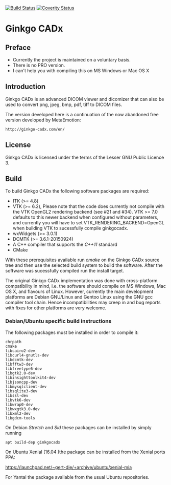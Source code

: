 [![Build Status](https://travis-ci.org/gerddie/ginkgocadx.svg?branch=master)](https://travis-ci.org/gerddie/ginkgocadx)
[![Coverity Status](https://scan.coverity.com/projects/8214/badge.svg)](https://scan.coverity.com/projects/ginkgocadx)

# Ginkgo CADx #

## Preface ##

* Currently the project is maintained on a voluntary basis. 
* There is no PRO version.
* I can't help you with compiling this on MS Windows or Mac OS X 

## Introduction ##

Ginkgo CADx is an advanced DICOM viewer and dicomizer that can
also be used to convert png, jpeg, bmp, pdf, tiff to DICOM files.

The version developed here is a continuation of the now abandoned
free version developed by MetaEmotion:

    http://ginkgo-cadx.com/en/


## License ##

Ginkgo CADx is licensed under the terms of the Lesser GNU Public
Licence 3.

## Build ##

To build Ginkgo CADx the following software packages are required:

* ITK (>= 4.8)
* VTK (>= 6.2), Please note that the code does currently not compile with the
  VTK OpenGL2 rendering backend (see #21 and #34). VTK >= 7.0 defaults to
  this newer backend when configured without parameters, and currently
  you will have to set VTK_RENDERING_BACKEND=OpenGL when building VTK to
  sucessfully compile ginkgocadx. 
* wxWidgets (>= 3.0.1)
* DCMTK (>= 3.6.1-20150924)
* A C++ compiler that supports the *C++11* standard
* CMake

With these prerequisites available run *cmake* on the Ginkgo CADx
source tree and then use the selected build system to build the software.
After the software was sucessfully compiled run the install target.


The original Ginkgo CADx implementation was done with cross-platform
compatibility in mind, i.e. the software should compile on MS Windows,
Mac OS X, and flavours of Linux. However, currently the main development
platforms are Debian GNU/Linux and Gentoo Linux using the GNU gcc compiler
tool chain. Hence incompatibilities may creep in and bug reports with fixes
for other platforms are very welcome. 


### Debian/Ubuntu specific build instructions ###

The following packages must be installed in order to compile it:


    chrpath
    cmake
    libcairo2-dev
    libcurl4-gnutls-dev
    libdcmtk-dev
    libfftw3-dev
    libfreetype6-dev
    libgtk2.0-dev
    libinsighttoolkit4-dev
    libjsoncpp-dev
    libmysqlclient-dev
    libsqlite3-dev
    libssl-dev
    libvtk6-dev
    libwrap0-dev
    libwxgtk3.0-dev
    libxml2-dev
    libgdcm-tools

On Debian *Stretch* and *Sid* these packages can be installed by simply running

    apt build-dep ginkgocadx

On Ubuntu Xenial (16.04 )the package can be installed from the Xenial ports PPA: 

   https://launchpad.net/~gert-die/+archive/ubuntu/xenial-mia

For Yantal the package available from the usual Ubuntu repositories. 


